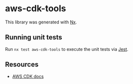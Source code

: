 # aws-cdk-tools

This library was generated with [Nx](https://nx.dev).

## Running unit tests

Run `nx test aws-cdk-tools` to execute the unit tests via [Jest](https://jestjs.io).

## Resources

* [AWS CDK docs](https://docs.aws.amazon.com/cdk/api/versions.html)
